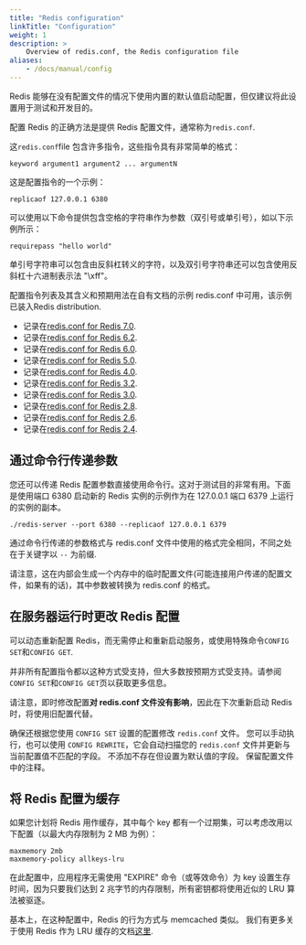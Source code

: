 ```yaml
---
title: "Redis configuration"
linkTitle: "Configuration"
weight: 1
description: >
    Overview of redis.conf, the Redis configuration file
aliases:
    - /docs/manual/config
---
```



Redis 能够在没有配置文件的情况下使用内置的默认值启动配置，但仅建议将此设置用于测试和开发目的。

配置 Redis 的正确方法是提供 Redis 配置文件，通常称为`redis.conf`.

这`redis.conf`file 包含许多指令，这些指令具有非常简单的格式：

    keyword argument1 argument2 ... argumentN

这是配置指令的一个示例：

    replicaof 127.0.0.1 6380

可以使用以下命令提供包含空格的字符串作为参数（双引号或单引号），如以下示例所示：

    requirepass "hello world"

单引号字符串可以包含由反斜杠转义的字符，以及双引号字符串还可以包含使用反斜杠十六进制表示法 "\xff"。

配置指令列表及其含义和预期用法在自有文档的示例 redis.conf 中可用，该示例已装入Redis distribution.

*   记录在[redis.conf for Redis 7.0](https://raw.githubusercontent.com/redis/redis/7.0/redis.conf).
*   记录在[redis.conf for Redis 6.2](https://raw.githubusercontent.com/redis/redis/6.2/redis.conf).
*   记录在[redis.conf for Redis 6.0](https://raw.githubusercontent.com/redis/redis/6.0/redis.conf).
*   记录在[redis.conf for Redis 5.0](https://raw.githubusercontent.com/redis/redis/5.0/redis.conf).
*   记录在[redis.conf for Redis 4.0](https://raw.githubusercontent.com/redis/redis/4.0/redis.conf).
*   记录在[redis.conf for Redis 3.2](https://raw.githubusercontent.com/redis/redis/3.2/redis.conf).
*   记录在[redis.conf for Redis 3.0](https://raw.githubusercontent.com/redis/redis/3.0/redis.conf).
*   记录在[redis.conf for Redis 2.8](https://raw.githubusercontent.com/redis/redis/2.8/redis.conf).
*   记录在[redis.conf for Redis 2.6](https://raw.githubusercontent.com/redis/redis/2.6/redis.conf).
*   记录在[redis.conf for Redis 2.4](https://raw.githubusercontent.com/redis/redis/2.4/redis.conf).

## 通过命令行传递参数

您还可以传递 Redis 配置参数直接使用命令行。这对于测试目的非常有用。下面是使用端口 6380 启动新的 Redis 实例的示例作为在 127.0.0.1 端口 6379 上运行的实例的副本。

    ./redis-server --port 6380 --replicaof 127.0.0.1 6379

通过命令行传递的参数格式与 redis.conf 文件中使用的格式完全相同，不同之处在于关键字以 `--` 为前缀.

请注意，这在内部会生成一个内存中的临时配置文件(可能连接用户传递的配置文件，如果有的话)，其中参数被转换为 redis.conf 的格式。

## 在服务器运行时更改 Redis 配置

可以动态重新配置 Redis，而无需停止和重新启动服务，或使用特殊命令`CONFIG SET`和`CONFIG GET`.

并非所有配置指令都以这种方式受支持，但大多数按预期方式受支持。请参阅`CONFIG SET`和`CONFIG GET`页以获取更多信息。

请注意，即时修改配置**对 redis.conf 文件没有影响**，因此在下次重新启动 Redis 时，将使用旧配置代替。

确保还根据您使用 `CONFIG SET` 设置的配置修改 `redis.conf` 文件。
您可以手动执行，也可以使用 `CONFIG REWRITE`，它会自动扫描您的 `redis.conf` 文件并更新与当前配置值不匹配的字段。
不添加不存在但设置为默认值的字段。
保留配置文件中的注释。

## 将 Redis 配置为缓存

如果您计划将 Redis 用作缓存，其中每个 key 都有一个过期集，可以考虑改用以下配置（以最大内存限制为 2 MB 为例）：

    maxmemory 2mb
    maxmemory-policy allkeys-lru

在此配置中，应用程序无需使用 "EXPIRE" 命令（或等效命令）为 key 设置生存时间，因为只要我们达到 2 兆字节的内存限制，所有密钥都将使用近似的 LRU 算法被驱逐。

基本上，在这种配置中，Redis 的行为方式与 memcached 类似。
我们有更多关于使用 Redis 作为 LRU 缓存的文档[这里](/topics/lru-cache).
